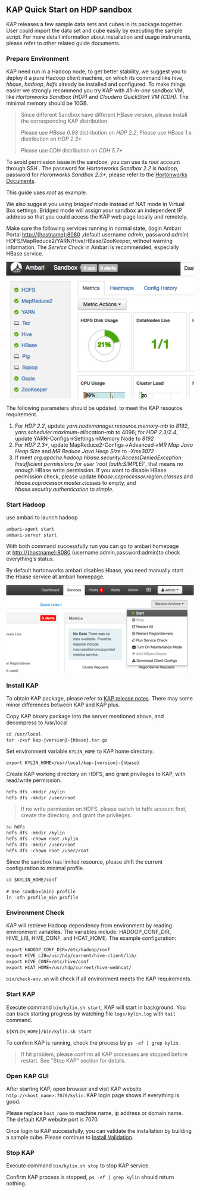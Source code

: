 ## KAP Quick Start on HDP sandbox

KAP releases a few sample data sets and cubes in its package together. User could import the data set and cube easily by executing the sample script. For more detail information about installation and usage instruments, please refer to other related guide documents. 

### Prepare Environment

KAP need run in a Hadoop node, to get better stability, we suggest you to deploy it a pure Hadoop client machine, on which its command like *hive*, *hbase*, *hadoop*, *hdfs* already be installed and configured. To make things easier we strongly recommend you try KAP with *All-in-one* sandbox VM, like *Hortonworks Sandbox (HDP)* and *Cloudera QuickStart VM (CDH)*. The minimal memory should be 10GB. 

> Since different Sandbox have different HBase version, please install the corresponding KAP distribution.
>
> Please use *HBase 0.98* distribution on *HDP 2.2*; Please use HBase 1.x distribution on *HDP 2.3+* 
>
> Please use CDH distribution on *CDH 5.7+*

To avoid permission issue in the sandbox, you can use its *root* account through SSH . The password for *Hortonworks Sandbox 2.2* is *hadoop*, password for *Horonworks Sandbox 2.3+*, please refer to the [Hortonworks Documents]((http://zh.hortonworks.com/hadoop-tutorial/learning-the-ropes-of-the-hortonworks-sandbox/)). 

This guide uses *root* as example. 

We also suggest you using *bridged* mode instead of NAT mode in Virtual Box settings. Bridged mode will assign your sandbox an independent IP address so that you could access the KAP web page locally and remotely. 

Make sure the following services running in normal state, (login Ambari Portal  [http://{hostname}:8080](http://{hostname}:8080) ,default username *admin*, password *admin*) HDFS/MapReduce2/YARN/Hive/HBase/ZooKeeper, without warning information. The *Service Check* in Ambari is recommended, especially HBase service.

![](images/hdp_22_status.jpg)

The following parameters should be updated, to meet the KAP resource requirement.

1. For *HDP 2.2*, update *yarn.nodemanager.resource.memory-mb* to *8192*, *yarn.scheduler.maximum-allocation-mb* to 4096; for *HDP 2.3/2.4*, update YARN-Configs->Settings->Memory Node to *8192*
2. For *HDP 2.3+*, update MapReduce2-Configs->Advanced->*MR Map Java Heap Size* and *MR Reduce Java Heap Size* to *-Xmx3072*
3. If meet *org.apache.hadoop.hbase.security.AccessDeniedException: Insufficient permissions for user 'root (auth:SIMPLE)'*, that means no enough HBase write permission. If you want to disable HBase permission check, please update *hbase.coprocessor.region.classes* and *hbase.coprocessor.master.classes* to empty, and *hbase.security.authentication* to *simple*.


### Start Hadoop

use ambari to launch hadoop

```shell
ambari-agent start
ambari-server start
```

With both command successfully run you can go to ambari homepage at [http://{hostname}:8080](http://your_sandbox_ip:8080/) (username:admin,password:admin)to check everything’s status. 

By default hortonworks ambari disables Hbase, you need manually start the Hbase service at ambari homepage.

   ![kap_quickstart_hbase](images/kap_quickstart_hbase.png)

### Install KAP

To obtain KAP package, please refer to [KAP release notes]((../release/README.md)). There may some minor differences between KAP and KAP plus. 

Copy KAP binary package into the server mentioned above, and decompress to /usr/local

```shell
cd /usr/local
tar -zxvf kap-{version}-{hbase}.tar.gz 
```

Set environment variable `KYLIN_HOME` to KAP home directory.

```shell
export KYLIN_HOME=/usr/local/kap-{version}-{hbase}
```

Create KAP working directory on HDFS, and grant privileges to KAP, with read/write permission.

```shell
hdfs dfs -mkdir /kylin
hdfs dfs -mkdir /user/root
```

> If no write permission on HDFS, please switch to hdfs account first, create the directory, and grant the privileges. 

```shell
su hdfs
hdfs dfs -mkdir /kylin
hdfs dfs -chown root /kylin
hdfs dfs -mkdir /user/root
hdfs dfs -chown root /user/root
```

Since the sandbox has limited resource, please shift the current configuration to minimal profile.

```shell
cd $KYLIN_HOME/conf

# Use sandbox(min) profile
ln -sfn profile_min profile
```

### Environment Check

KAP will retrieve Hadoop dependency from environment by reading environment variables. The variables include: HADOOP_CONF_DIR, HIVE_LIB, HIVE_CONF, and HCAT_HOME. The example configuration:

```shell
export HADOOP_CONF_DIR=/etc/hadoop/conf
export HIVE_LIB=/usr/hdp/current/hive-client/lib/
export HIVE_CONF=/etc/hive/conf
export HCAT_HOME=/usr/hdp/current/hive-webhcat/
```

``bin/check-env.sh`` will check if all environment meets the KAP requirements. 

### Start KAP

Execute command `bin/kylin.sh start`, KAP will start in background. You can track starting progress by watching file `logs/kylin.log` with `tail` command.

```shell
${KYLIN_HOME}/bin/kylin.sh start
```

To confirm KAP is running, check the process by `ps -ef | grep kylin`.

> If hit problem, please confirm all KAP processes are stopped before restart. See "Stop KAP" section for details.

### Open KAP GUI

After starting KAP, open browser and visit KAP website `http://<host_name>:7070/kylin`. KAP login page shows if everything is good.

Please replace `host_name` to machine name, ip address or domain name. The default KAP website port is 7070.

Once login to KAP successfully, you can validate the installation by building a sample cube. Please continue to [Install Validation](install_validate.en.md).

### Stop KAP
Execute command `bin/kylin.sh stop` to stop KAP service.

Confirm KAP process is stopped, `ps -ef | grep kylin` should return nothing.
